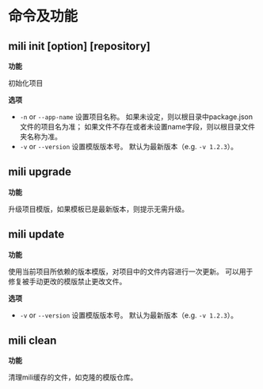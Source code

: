 # 命令及功能


## mili init [option] [repository]

**功能**

初始化项目

**选项**
* `-n` or `--app-name` 设置项目名称。
  如果未设定，则以根目录中package.json文件的项目名为准；
  如果文件不存在或者未设置name字段，则以根目录文件夹名称为准。
* `-v` or `--version` 设置模版版本号。
  默认为最新版本（e.g. `-v 1.2.3`）。

## mili upgrade

**功能**

升级项目模版，如果模板已是最新版本，则提示无需升级。


## mili update

**功能**

使用当前项目所依赖的版本模版，对项目中的文件内容进行一次更新。
可以用于修复被手动更改的模版禁止更改文件。

**选项**

* `-v` or `--version` 设置模版版本号。
  默认为最新版本（e.g. `-v 1.2.3`）。


## mili clean

**功能**

清理mili缓存的文件，如克隆的模版仓库。
